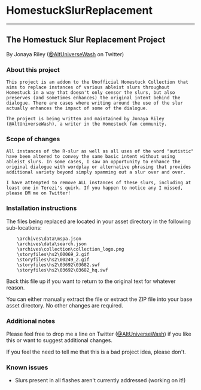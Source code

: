 # HomestuckSlurReplacement
---
## The Homestuck Slur Replacement Project

By Jonaya Riley ([@AltUniverseWash](https://twitter.com/altuniversewash) on Twitter)

### About this project
	This project is an addon to the Unofficial Homestuck Collection that aims to replace instances of various ableist slurs throughout Homestuck in a way that doesn't only censor the slurs, but also preserves (and sometimes enhances) the original intent behind the dialogue. There are cases where writing around the use of the slur actually enhances the impact of some of the dialogue.

	The project is being written and maintained by Jonaya Riley (@AltUniverseWash), a writer in the Homestuck fan community.

### Scope of changes

	All instances of the R-slur as well as all uses of the word "autistic" have been altered to convey the same basic intent without using ableist slurs. In some cases, I saw an opportunity to enhance the original dialogue with wordplay or alternative phrasing that provides additional variety beyond simply spamming out a slur over and over.

	I have attempted to remove ALL instances of these slurs, including at least one in Terezi's quirk. If you happen to notice any I missed, please DM me on Twitter!

### Installation instructions

The files being replaced are located in your asset directory in the following sub-locations:
```
	\archives\data\mspa.json
	\archives\data\search.json
	\archives\collection\collection_logo.png
	\storyfiles\hs2\00069_2.gif
	\storyfiles\hs2\00249_2.gif
	\storyfiles\hs2\03692\03682.swf
	\storyfiles\hs2\03692\03682_hq.swf
```
Back this file up if you want to return to the original text for whatever reason.

You can either manually extract the file or extract the ZIP file into your base asset directory. No other changes are required.

### Additional notes

Please feel free to drop me a line on Twitter ([@AltUniverseWash](https://twitter.com/altuniversewash)) if you like this or want to suggest additional changes.

If you feel the need to tell me that this is a bad project idea, please don't.
	
### Known issues

- Slurs present in all flashes aren't currently addressed (working on it!)

